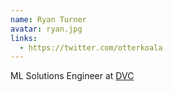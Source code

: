 ```yaml
---
name: Ryan Turner
avatar: ryan.jpg
links:
  - https://twitter.com/otterkoala
---
```


ML Solutions Engineer at [DVC](https://dvc.org)
